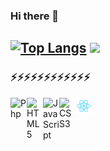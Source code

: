 ### Hi there 👋

[![Top Langs](https://github-readme-stats.vercel.app/api/top-langs/?username=turkayaltintas&layout=compact)](https://github.com/turkayaltintas/github-readme-stats)
[![](https://github-readme-stats.vercel.app/api?username=turkayaltintas)](https://github.com/turkayaltintas/github-readme-stats)
---
### ⚡⚡⚡⚡⚡⚡⚡⚡⚡⚡⚡⚡

<img align="left" alt="Php" width="26px" src="http://turkayaltintas.com/site/uploads/2021/Dec/20/php(1)%20(2).png" />
<img align="left" alt="HTML5" width="26px" src="http://turkayaltintas.com/site/uploads/2021/Dec/20/html-5.png" />
<img align="left" alt="JavaScript" width="26px" src="http://turkayaltintas.com/site/uploads/2021/Dec/20/javascript.png" />
<img align="left" alt="CSS3" width="26px" src="http://turkayaltintas.com/site/uploads/2021/Dec/20/css-3%20(2).png" />
<img align="left" alt="CSS3" width="26px" src="https://raw.githubusercontent.com/github/explore/80688e429a7d4ef2fca1e82350fe8e3517d3494d/topics/react/react.png" />












<!--
**turkayaltintas/turkayaltintas** is a ✨ _special_ ✨ repository because its `README.md` (this file) appears on your GitHub profile.
Here are some ideas to get you started:

- 🔭 I’m currently working on ...
- 🌱 I’m currently learning ...
- 👯 I’m looking to collaborate on ...
- 🤔 I’m looking for help with ...
- 💬 Ask me about ...
- 📫 How to reach me: ...
- 😄 Pronouns: ...
- ⚡ Fun fact: ...
-->
